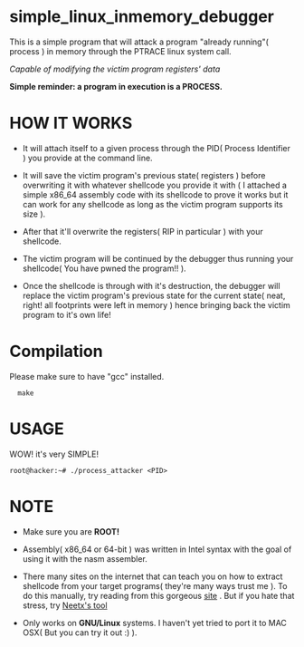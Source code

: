 # simple_linux_inmemory_debugger
This is a simple program that will attack a program "already running"( process ) in memory through the PTRACE linux system call.

_Capable of modifying the victim program registers' data_

**Simple reminder: a program in execution is a PROCESS.**

# HOW IT WORKS
- It will attach itself to a given process through the PID( Process Identifier ) you provide at the command line.

- It will save the victim program's previous state( registers ) before overwriting it with whatever shellcode you provide it with
( I attached a simple x86_64 assembly code with its shellcode to prove it works but it can work for any shellcode as long as the victim program supports its size ).

- After that it'll overwrite the registers( RIP in particular ) with your shellcode.

- The victim program will be continued by the debugger thus running your shellcode( You have pwned the program!! ).

- Once the shellcode is through with it's destruction, the debugger will replace the victim program's previous state for the current state( neat, right! all footprints were left in memory ) hence bringing back the 
victim program to it's own life!

# Compilation
Please make sure to have "gcc" installed.
      
      make

# USAGE
WOW! it's very SIMPLE!

    root@hacker:~# ./process_attacker <PID>

# NOTE
- Make sure you are **ROOT!**
- Assembly( x86_64 or 64-bit ) was written in Intel syntax with the goal of using it with the nasm assembler.

- There many sites on the internet that can teach you on how to extract shellcode from your target programs( they're many ways trust me ). To do this manually, try reading from this gorgeous [site](http://security.cs.pub.ro/hexcellents/wiki/kb/exploiting/shellcode-walkthrough#getting-a-binary-and-byte-string-shellcode) . But if you hate that stress, try [Neetx's tool](https://github.com/Neetx/Shellcode-Extractor)

- Only works on **GNU/Linux** systems. I haven't yet tried to port it to MAC OSX( But you can try it out :) ). 
